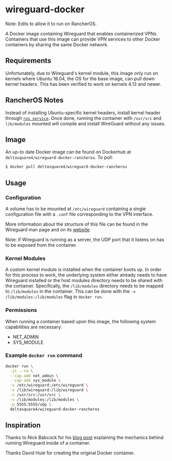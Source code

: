 # wireguard-docker

Note: Edits to allow it to run on RancherOS.

A Docker image containing Wireguard that enables containerized
VPNs. Containers that use this image can provide VPN services to other
Docker containers by sharing the same Docker network.

## Requirements

Unfortunately, due to Wireguard's kernel module, this image only run
on kernels where Ubuntu 16.04, the OS for the base image, can pull
down kernel headers. This has been verified to work on kernels 4.13
and newer.

## RancherOS Notes

Instead of installing Ubuntu-specific kernel headers, install kernel header through [`ros service`](https://rancher.com/docs/os/v1.2/en/configuration/kernel-modules-kernel-headers/). Once done, running the container with `/usr/src` and `lib/modules` mounted will compile and install WireGuard without any issues.

## Image

An up-to date Docker image can be found on Dockerhub at
`deltasquare4/wireguard-docker-rancheros`. To pull:

```bash
$ docker pull deltasquare4/wireguard-docker-rancheros
```

## Usage

### Configuration

A volume has to be mounted at `/etc/wireguard` containing a single
configuration file with a `.conf` file corresponding to the VPN
interface.

More information about the structure of this file can be found in the
Wireguard man page and on its [website](https://www.wireguard.com/).

Note: if Wireguard is running as a server, the UDP port that it
listens on has to be exposed from the container.

### Kernel Modules

A custom kernel module is installed when the container boots up. In
order for this process to work, the underlying system either already
needs to have Wireguard installed or the host modules directory needs
to be shared with the container. Specifically, the `/lib/modules`
directory needs to be mapped to `/lib/modules` in the container. This
can be done with the `-v /lib/modules:/lib/modules` flag in `docker
run`.

### Permissions

When running a container based upon this image, the following system
capabilities are necessary:
- NET_ADMIN
- SYS_MODULE

### Example `docker run` command

```bash
docker run \
  -it --rm \
  --cap-add net_admin \
  --cap-add sys_module \
  -v /etc/wireguard:/etc/wireguard \
  -v /lib/wireguard:/lib/wireguard \
  -v /usr/src:/usr/src \
  -v /lib/modules:/lib/modules \
  -p 5555:5555/udp \
  deltasquare4/wireguard-docker-rancheros
```

## Inspiration

Thanks to Nick Babcock for his [blog
post](https://nbsoftsolutions.com/blog/routing-select-docker-containers-through-wireguard-vpn)
explaining the mechanics behind running Wireguard inside of a
container.

Thanks David Huie for creating the original Docker container.
